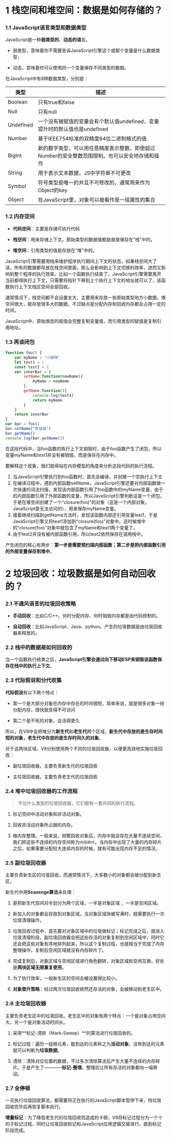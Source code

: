 <!--
 * @LastEditors: panda_liu
 * @LastEditTime: 2020-09-01 09:01:24
 * @FilePath: \yunniubaoc:\Users\23163\Desktop\web\Blog\blog\2-V8工作原理.md
 * @Description: add some description
-->
# 1 栈空间和堆空间：数据是如何存储的？

### 1.1 JavaScript语言类型和数据类型

JavaScript是一种**弱类型的**、**动态的语**言。

- 弱类型，意味着你不需要告诉JavaScript引擎这个或那个变量是什么数据类型，

- 动态，意味着你可以使用同一个变量保存不同类型的数据。

在JavaScript中有8种数据类型，分别是：

类型 | 描述
-|-
Boolean | 只有true和false
Null | 只有null
Undefined | 一个没有被赋值的变量会有个默认值undefined，变量提升时的默认值也是undefined
Number | 基于IEEE754标准的双精度64位二进制格式的值
BigInt | 新的数字类型，可以用任意精度表示整数，即使超过Number的安全整数范围限制。也可以安全地存储和操作
String | 用于表示文本数据，JS中字符串不可更改
Symbol | 符号类型是唯一的并且不可修改的，通常用来作为Object的key
Object | 在JavaScript里，对象可以被看作是一组属性的集合

### 1.2 内存空间

- **代码空间**：主要是存储可执行代码

- **栈空间**：用来存储上下文。原始类型的数据值都是直接保存在“栈”中的。

- **堆空间**：引用类型的值是存放在“堆”中的。

JavaScript引擎需要用栈来维护程序执行期间上下文的状态，如果栈空间大了话，所有的数据都存放在栈空间里面，那么会影响到上下文切换的效率，进而又影响到整个程序的执行效率。比如一个函数执行结束了，JavaScript引擎需要离开当前都得执行上下文，只需要将指针下移到上个执行上下文的地址就可以了，该函数执行上下文栈区空间全部回收。

通常情况下，栈空间都不会设置太大，主要用来存放一些原始类型地方小数据。堆空间很大，能存放很多大的数据，不过缺点是分配内存和回收内存都会占用一定的时间。

JavaScript中，原始类型的赋值会完整复制变量值，而引用类型的赋值是复制引用地址。

### 1.3 再谈闭包

``` js
function foo() {
    var myName = "小猫咪"
    let test1 = 1
    const test2 = 2
    var innerBar = { 
        setName:function(newName){
            myName = newName
        },
        getName:function(){
            console.log(test1)
            return myName
        }
    }
    return innerBar
}
var bar = foo()
bar.setName("熊猫猫")
bar.getName()
console.log(bar.getName())
```

在这段代码中，当foo函数的执行上下文销毁时，由于foo函数产生了闭包，所以变量myName和test1并没有被销毁，而是保存在内存中。

要解释这个现象，我们就得站在内存模型的角度来分析这段代码的执行流程。

1. 当JavaScript引擎执行到foo函数时，首先会编译，并创建一个空执行上下文
2. 在编译过程中，遇到内部函数setName，JavaScript引擎还要对内部函数做一次快速的词法扫描，发现该内部函数引用了foo函数中的myName变量，由于的内部函数引用了外部函数的变量，所以JavaScript引擎判断这是一个闭包，于是在堆空间创建了一个“closure(foo)”的对象（这是一个内部对象，JavaScript是无法访问的），用来保存myName变量。
3. 接着继续扫描到getName方法时，发现该函数内部还引用变量test1，于是JavaScript引擎又将test1添加到“closure(foo)”对象中。这时候堆中的“closure(foo)”对象中就包含了myName和test1两个变量了。
4. 由于test2并没有被内部函数引用，所以test2依然保存在调用栈中。

产生闭包的核心有两步：**第一步是需要预扫描内部函数；第二步是把内部函数引用的外部变量保存到堆中**。

# 2 垃圾回收：垃圾数据是如何自动回收的？

### 2.1 不通风语言的垃圾回收策略

- **手动回收**：比如C/C++。何时分配内存、何时销毁内存都是由代码控制的。

- **自动回收**：比如JavaScript、Java、python。产生的垃圾数据是由垃圾回收器来释放的。

### 2.2 栈中的数据是如何回收的

当一个函数执行结束之后，**JavaScript引擎会通过向下移动ESP来销毁该函数保存在栈中的执行上下文**。


### 2.3 代际假说和分代收集

**代际假说**有以下两个特点：

- 第一个是大部分对象在内存中存在的时间很短，简单来说，就是很多对象一经分配内存，很快就变得不可访问

- 第二个是不死的对象，会活得更久

所以，在V8中会把堆分为**新生代**和**老生代**两个区域，**新生代中存放的是生存时间短的对象，老生代中存放的是生存时间久的对象**。

对于这两块区域，V8分别使用两个不同的垃圾回收器，以便更高效地实施垃圾回收：

- 副垃圾回收器，主要负责新生代的垃圾回收

- 主垃圾回收器，主要负责老生代的垃圾回收

### 2.4 堆中垃圾回收器的工作流程

> 不论什么类型的垃圾回收器，它们都有一套共同的执行流程。

1. 标记空间中活动对象和非活动对象。

2. 回收非活动对象所占据的内存。

3. 做内存整理。一般来说，频繁回收对象后，内存中就会存在大量不连续空间，我们把这些不连续的内存空间称为`内存碎片`。当内存中出现了大量的内存碎片之后，如果需要分配较大连续内存的时候，就有可能出现内存不足的情况。

### 2.5 副垃圾回收器

主要负责新生区的垃圾回收。而通常情况下，大多数小的对象都会被分配到新生区。

新生代中用**Scavenge算法**来处理：

1. 是把新生代空间对半划分为两个区域，一半是对象区域 ，一半是空闲区域。

2. 新加入的对象都会存放到对象区域，当对象区域快被写满时，就需要执行一次垃圾清理操作。

3. 垃圾回收过程中，首先要对对象区域中的垃圾做标记；标记完成之后，就进入垃圾清理阶段，副垃圾回收器会把这些存活的对象复制到空闲区域中，同时它还会把这些对象有序地排列起来，所以这个复制过程，也就相当于完成了内存整理操作，复制后空闲区域就没有内存碎片了。

4. 完成复制后，对象区域与空闲区域进行角色翻转，对象区域和空闲互换，好处是**两块区域无限重复使用**。

5. 为了执行效率，一般新生区的空间会被设置得比较小。

6. **对象晋升策略**：经过两次垃圾回收依然还存活的对象，会被移动到老生区中。

### 2.6 主垃圾回收器


主要负责老生区中的垃圾回收。老生区中的对象有两个特点：一个是对象占用空间大，另一个是对象活动时间长。

1. 采用**标记-清除（Mark-Sweep）**的算法进行垃圾回收的。

2. 标记过程：遍历一组根元素，能到达的元素称之为**活动对象**，没有到达的元素就可以判断为**垃圾数据**。

3. 清除：清除对应位置的数据，不过多次清除算法后产生大量不连续的内存碎片。于是产生了————**标记-整理**，整理后让所有存活的对象都向一端移动。

### 2.7 全停顿

一旦执行垃圾回收算法，都需要将正在执行的JavaScript脚本暂停下来，待垃圾回收完毕后再恢复脚本执行。

**增量标记**：为了降低老生代的垃圾回收而造成的卡顿，V8将标记过程分为一个个的子标记过程，同时让垃圾回收标记和JavaScript应用逻辑交替进行，直到标记阶段完成。